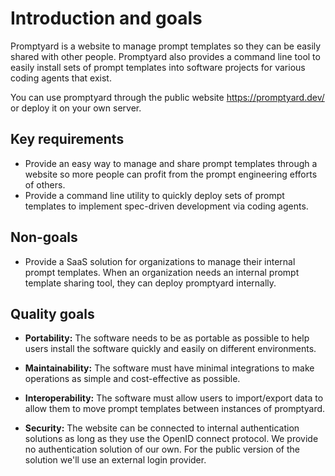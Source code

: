 # Introduction and goals

Promptyard is a website to manage prompt templates so they can be easily shared
with other people. Promptyard also provides a command line tool to easily
install sets of prompt templates into software projects for various coding
agents that exist.

You can use promptyard through the public website https://promptyard.dev/
or deploy it on your own server.

## Key requirements

- Provide an easy way to manage and share prompt templates through a website
  so more people can profit from the prompt engineering efforts of others.
- Provide a command line utility to quickly deploy sets of prompt templates
  to implement spec-driven development via coding agents.

## Non-goals

- Provide a SaaS solution for organizations to manage their internal prompt
  templates. When an organization needs an internal prompt template sharing
  tool, they can deploy promptyard internally.

## Quality goals

- **Portability:** The software needs to be as portable as possible to help
  users install the software quickly and easily on different environments.

- **Maintainability:** The software must have minimal integrations to make\
  operations as simple and cost-effective as possible.

- **Interoperability:** The software must allow users to import/export data
  to allow them to move prompt templates between instances of promptyard.

- **Security:** The website can be connected to internal authentication
  solutions as long as they use the OpenID connect protocol. We provide no
  authentication solution of our own. For the public version of the solution
  we'll use an external login provider.